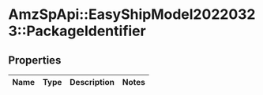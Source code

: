 # AmzSpApi::EasyShipModel20220323::PackageIdentifier

## Properties
Name | Type | Description | Notes
------------ | ------------- | ------------- | -------------

